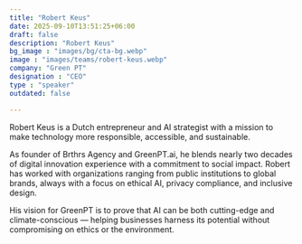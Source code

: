 ```yaml
---
title: "Robert Keus"
date: 2025-09-10T13:51:25+06:00
draft: false
description: "Robert Keus"
bg_image : "images/bg/cta-bg.webp"
image : "images/teams/robert-keus.webp"
company: "Green PT"
designation : "CEO"
type : "speaker"
outdated: false

---
```


Robert Keus is a Dutch entrepreneur and AI strategist with a mission to make technology more responsible, accessible, and sustainable. 

As founder of Brthrs Agency and GreenPT.ai, he blends nearly two decades of digital innovation experience with a commitment to social impact. Robert has worked with organizations ranging from public institutions to global brands, always with a focus on ethical AI, privacy compliance, and inclusive design. 

His vision for GreenPT is to prove that AI can be both cutting-edge and climate-conscious — helping businesses harness its potential without compromising on ethics or the environment.